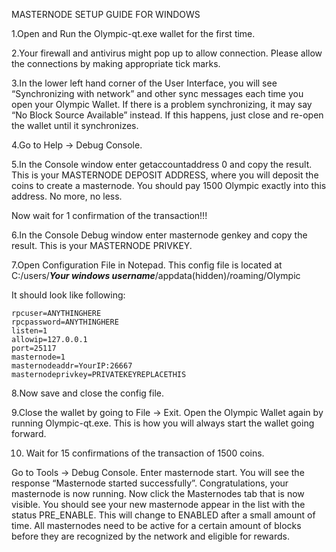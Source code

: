MASTERNODE SETUP GUIDE FOR WINDOWS

1.Open and Run the Olympic-qt.exe wallet for the first time.  

2.Your firewall and antivirus might pop up to allow connection. Please allow the connections by making appropriate tick marks.

3.In the lower left hand corner of the User Interface, you will see “Synchronizing with network” and other sync messages each time you open your Olympic Wallet. If there is a problem synchronizing, it may say “No Block Source Available” instead. If this happens, just close and re-open the wallet until it synchronizes. 

4.Go to Help -> Debug Console.

5.In the Console window enter getaccountaddress 0 and copy the result. This is your MASTERNODE DEPOSIT ADDRESS, where you will deposit the coins to create a masternode. You should pay 1500 Olympic exactly into this address. No more, no less.

Now wait for 1 confirmation of the transaction!!!

6.In the Console Debug window enter masternode genkey and copy the result. This is your MASTERNODE PRIVKEY.

7.Open Configuration File in Notepad. This config file is located at C:/users/***Your windows username***/appdata(hidden)/roaming/Olympic 

It should look like following:

	rpcuser=ANYTHINGHERE
	rpcpassword=ANYTHINGHERE
	listen=1
	allowip=127.0.0.1
	port=25117
	masternode=1
	masternodeaddr=YourIP:26667
	masternodeprivkey=PRIVATEKEYREPLACETHIS

8.Now save and close the config file.

9.Close the wallet by going to File -> Exit.
Open the Olympic Wallet again by running Olympic-qt.exe. This is how you will always start the wallet going forward.

10. Wait for 15 confirmations of the transaction of 1500 coins.

Go to Tools -> Debug Console. Enter masternode start. You will see the response “Masternode started successfully”. Congratulations, your masternode is now running.
Now click the Masternodes tab that is now visible. You should see your new masternode appear in the list with the status PRE_ENABLE.
This will change to ENABLED after a small amount of time. All masternodes need to be active for a certain amount of blocks before they are recognized by the network and eligible for rewards.




